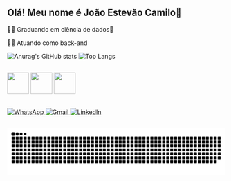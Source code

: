## Olá! Meu nome é João Estevão Camilo👋
👨‍🎓 Graduando em ciência de dados🎲

👨‍💼 Atuando como back-and

![Anurag's GitHub stats](https://github-readme-stats.vercel.app/api?username=Joaocamilo1508&show_icons=true&theme=radical)
![Top Langs](https://github-readme-stats.vercel.app/api/top-langs/?username=Joaocamilo1508&size_weight=0.5&count_weight=0.5&langs_count=8)

##
<img src="https://cdn.jsdelivr.net/gh/devicons/devicon/icons/python/python-original.svg" width="50" height="50"/> <img src="https://cdn.jsdelivr.net/gh/devicons/devicon/icons/java/java-original.svg" width="50" height="50"/> <img src="https://cdn.jsdelivr.net/gh/devicons/devicon/icons/mysql/mysql-original.svg" width="50" height="50"/>

##
<a href="https://wa.me/+5519989423848" target="_blank">
    <img src="https://img.shields.io/badge/WhatsApp-25D366?style=for-the-badge&logo=whatsapp&logoColor=white" alt="WhatsApp"/>
</a>
<a href="mailto:camilojoaoestevao@gmail.com" target="_blank">
    <img src="https://img.shields.io/badge/Gmail-D14836?style=for-the-badge&logo=gmail&logoColor=white" alt="Gmail"/>
</a>
<a href="https://www.linkedin.com/in/joãoestevaocamilo" target="_blank">
    <img src="https://img.shields.io/badge/LinkedIn-0077B5?style=for-the-badge&logo=linkedin&logoColor=white" alt="LinkedIn"/>
</a>

 ##
  <picture align="center">
  <source media="(prefers-color-scheme: dark)" srcset="https://raw.githubusercontent.com/Joaocamilo1508/Joaocamilo1508/output/github-contribution-grid-snake-dark.svg">
  <source media="(prefers-color-scheme: light)" srcset="https://raw.githubusercontent.com/Joaocamilo1508/Joaocamilo1508/output/github-contribution-grid-snake-dark.svg">
  <img align="center" alt="github contribution grid snake animation" src="https://raw.githubusercontent.com/Joaocamilo1508/Joaocamilo1508/output/github-contribution-grid-snake.svg">
</picture>
 
